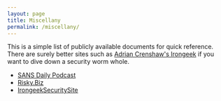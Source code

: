```yaml
---
layout: page
title: Miscellany
permalink: /miscellany/
---
```


This is a simple list of publicly available documents for quick reference.  There are surely better sites such as [Adrian Crenshaw's Irongeek](http://www.irongeek.com) if you want to dive down a security worm whole.


* [SANS Daily Podcast](https://isc.sans.edu/dailypodcast.xml)
* [Risky.Biz](http://risky.biz/feeds/risky-business)
* [IrongeekSecuritySite](http://feeds.feedburner.com/IrongeeksSecuritySite?format=xml)


<center>

<h>
